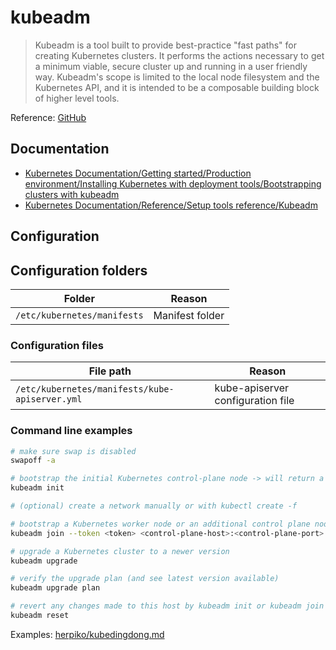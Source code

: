 # kubeadm

> Kubeadm is a tool built to provide best-practice "fast paths" for creating Kubernetes clusters. It performs the actions necessary to get a minimum viable, secure cluster up and running in a user friendly way. Kubeadm's scope is limited to the local node filesystem and the Kubernetes API, and it is intended to be a composable building block of higher level tools.

Reference: [GitHub](https://github.com/kubernetes/kubeadm)

## Documentation

- [Kubernetes Documentation/Getting started/Production environment/Installing Kubernetes with deployment tools/Bootstrapping clusters with kubeadm](https://kubernetes.io/docs/setup/production-environment/tools/kubeadm/)
- [Kubernetes Documentation/Reference/Setup tools reference/Kubeadm](https://kubernetes.io/docs/reference/setup-tools/kubeadm/)

## Configuration

## Configuration folders

Folder | Reason
------ | ------
`/etc/kubernetes/manifests` | Manifest folder

### Configuration files

File path | Reason
--------- | ------
`/etc/kubernetes/manifests/kube-apiserver.yml` | kube-apiserver configuration file

### Command line examples

```bash
# make sure swap is disabled
swapoff -a

# bootstrap the initial Kubernetes control-plane node -> will return a token and a SHA256 hash
kubeadm init

# (optional) create a network manually or with kubectl create -f

# bootstrap a Kubernetes worker node or an additional control plane node, and join it to the cluster
kubeadm join --token <token> <control-plane-host>:<control-plane-port> --discovery-token-ca-cert-hash sha256:<hash>

# upgrade a Kubernetes cluster to a newer version
kubeadm upgrade

# verify the upgrade plan (and see latest version available)
kubeadm upgrade plan

# revert any changes made to this host by kubeadm init or kubeadm join
kubeadm reset
```

Examples: [herpiko/kubedingdong.md](https://gist.github.com/herpiko/9d3b984e4f7a465b3562c36e8879af55)
